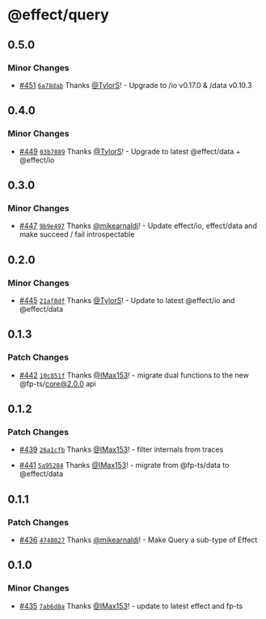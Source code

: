 # @effect/query

## 0.5.0

### Minor Changes

- [#451](https://github.com/Effect-TS/query/pull/451) [`6a78dab`](https://github.com/Effect-TS/query/commit/6a78dab44a095b3714395dc48cf3a3162661ec31) Thanks [@TylorS](https://github.com/TylorS)! - Upgrade to /io v0.17.0 & /data v0.10.3

## 0.4.0

### Minor Changes

- [#449](https://github.com/Effect-TS/query/pull/449) [`03b7889`](https://github.com/Effect-TS/query/commit/03b7889c9b476e6604b8d4e9cb1309d0b6041612) Thanks [@TylorS](https://github.com/TylorS)! - Upgrade to latest @effect/data + @effect/io

## 0.3.0

### Minor Changes

- [#447](https://github.com/Effect-TS/query/pull/447) [`9b9e497`](https://github.com/Effect-TS/query/commit/9b9e49768eaf0f393831c6a83706859625ed21ce) Thanks [@mikearnaldi](https://github.com/mikearnaldi)! - Update effect/io, effect/data and make succeed / fail introspectable

## 0.2.0

### Minor Changes

- [#445](https://github.com/Effect-TS/query/pull/445) [`21af8df`](https://github.com/Effect-TS/query/commit/21af8dfd71610373893b95f7dc517dd8f29add5a) Thanks [@TylorS](https://github.com/TylorS)! - Update to latest @effect/io and @effect/data

## 0.1.3

### Patch Changes

- [#442](https://github.com/Effect-TS/query/pull/442) [`10c851f`](https://github.com/Effect-TS/query/commit/10c851f4e837efdbb355aa46343ce6c45098f68e) Thanks [@IMax153](https://github.com/IMax153)! - migrate dual functions to the new @fp-ts/core@2.0.0 api

## 0.1.2

### Patch Changes

- [#439](https://github.com/Effect-TS/query/pull/439) [`26a1cfb`](https://github.com/Effect-TS/query/commit/26a1cfb0f46b3746ef94836738439be764f24cb2) Thanks [@IMax153](https://github.com/IMax153)! - filter internals from traces

- [#441](https://github.com/Effect-TS/query/pull/441) [`5a95284`](https://github.com/Effect-TS/query/commit/5a95284eccf1053609adced8d69c8805e64556f2) Thanks [@IMax153](https://github.com/IMax153)! - migrate from @fp-ts/data to @effect/data

## 0.1.1

### Patch Changes

- [#436](https://github.com/Effect-TS/query/pull/436) [`4748027`](https://github.com/Effect-TS/query/commit/4748027bf90c00a77d259c6b853e1d66321cf326) Thanks [@mikearnaldi](https://github.com/mikearnaldi)! - Make Query a sub-type of Effect

## 0.1.0

### Minor Changes

- [#435](https://github.com/Effect-TS/query/pull/435) [`7ab6d8a`](https://github.com/Effect-TS/query/commit/7ab6d8ab3f0ef117d161ddc991b2443bb148f253) Thanks [@IMax153](https://github.com/IMax153)! - update to latest effect and fp-ts
